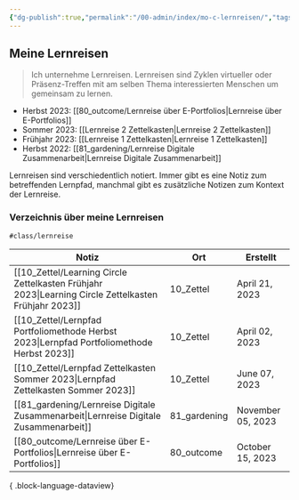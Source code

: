 ```yaml
---
{"dg-publish":true,"permalink":"/00-admin/index/mo-c-lernreisen/","tags":["class/index"],"created":"2023-10-20T21:11:09.247+02:00","updated":"2023-11-06T13:18:06.843+01:00"}
---
```


## Meine Lernreisen 
> Ich unternehme Lernreisen. Lernreisen sind Zyklen virtueller oder Präsenz-Treffen mit am selben Thema interessierten Menschen um gemeinsam zu lernen.

- Herbst 2023: [[80_outcome/Lernreise über E-Portfolios\|Lernreise über E-Portfolios]]
- Sommer 2023: [[Lernreise 2 Zettelkasten\|Lernreise 2 Zettelkasten]]
- Frühjahr 2023: [[Lernreise 1 Zettelkasten\|Lernreise 1 Zettelkasten]]
- Herbst 2022: [[81_gardening/Lernreise Digitale Zusammenarbeit\|Lernreise Digitale Zusammenarbeit]]

Lernreisen sind verschiedentlich notiert. Immer gibt es eine Notiz zum betreffenden Lernpfad, manchmal gibt es zusätzliche Notizen zum Kontext der Lernreise.

### Verzeichnis über meine Lernreisen
`#class/lernreise`

| Notiz                                                                                                   | Ort          | Erstellt          |
| ------------------------------------------------------------------------------------------------------- | ------------ | ----------------- |
| [[10_Zettel/Learning Circle Zettelkasten Frühjahr 2023\|Learning Circle Zettelkasten Frühjahr 2023]] | 10_Zettel    | April 21, 2023    |
| [[10_Zettel/Lernpfad Portfoliomethode Herbst 2023\|Lernpfad Portfoliomethode Herbst 2023]]           | 10_Zettel    | April 02, 2023    |
| [[10_Zettel/Lernpfad Zettelkasten Sommer 2023\|Lernpfad Zettelkasten Sommer 2023]]                   | 10_Zettel    | June 07, 2023     |
| [[81_gardening/Lernreise Digitale Zusammenarbeit\|Lernreise Digitale Zusammenarbeit]]                | 81_gardening | November 05, 2023 |
| [[80_outcome/Lernreise über E-Portfolios\|Lernreise über E-Portfolios]]                              | 80_outcome   | October 15, 2023  |

{ .block-language-dataview}

